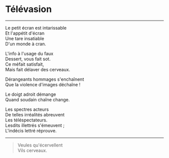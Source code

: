 # Télévasion

---

Le petit écran est intarissable  
Et l'appétit d'écran  
Une tare insatiable  
D'un monde à cran.  

L'info à l'usage du faux  
Dessert, vous fait sot.  
Ce méfait satisfait,  
Mais fait délaver des cerveaux.  

Dérangeants hommages s'enchaînent  
Que la violence d'images déchaîne !  

Le doigt adroit démange  
Quand soudain chaîne change.  

Les spectres acteurs  
De telles irréalités abreuvent  
Les téléspectateurs.  
Lesdits illettrés s'émeuvent ;  
L'indécis lettré réprouve.  

---

> Veules qu'écervellent  
> Vils cerveaux.  